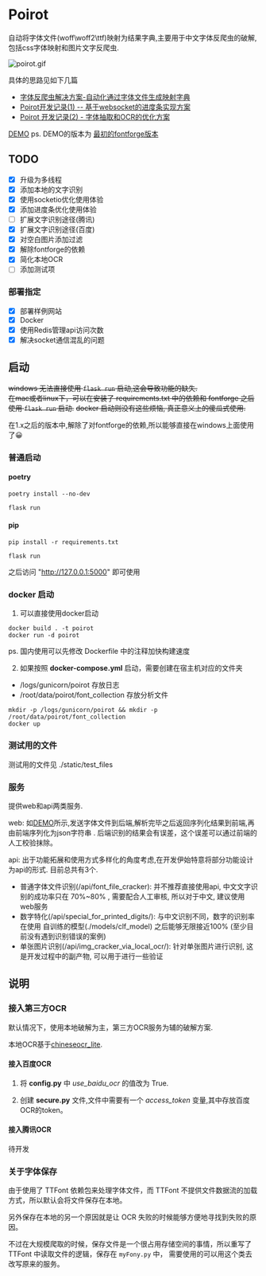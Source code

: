 # Poirot

自动将字体文件(woff\woff2\ttf)映射为结果字典,主要用于中文字体反爬虫的破解,包括css字体映射和图片文字反爬虫.

![poirot.gif](https://i.loli.net/2020/12/15/sNuACxmwVZL9Phb.gif)

具体的思路见如下几篇

- [字体反爬虫解决方案-自动化通过字体文件生成映射字典](https://blog.harumonia.moe/font-antispider-cracker/)
- [Poirot开发记录(1) -- 基于websocket的进度条实现方案](https://blog.harumonia.moe/poirot-development-progressbar/)
- [Poirot 开发记录(2) - 字体抽取和OCR的优化方案](https://blog.harumonia.moe/poirot-development-2/)

[DEMO](http://39.104.53.146:5000/)
ps. DEMO的版本为 [最初的fontforge版本](https://github.com/zxjlm/Poirot/releases/tag/0.1.0)

## TODO

- [x] 升级为多线程
- [x] 添加本地的文字识别
- [x] 使用socketio优化使用体验
- [x] 添加进度条优化使用体验
- [ ] 扩展文字识别途径(腾讯)
- [x] 扩展文字识别途径(百度)
- [x] 对空白图片添加过滤
- [x] 解除fontforge的依赖
- [x] 简化本地OCR
- [ ] 添加测试项

### 部署指定

- [x] 部署样例网站
- [x] Docker
- [x] 使用Redis管理api访问次数
- [x] 解决socket通信混乱的问题

## 启动

~~windows 无法直接使用 `flask run` 启动,这会导致功能的缺失.~~  
~~在mac或者linux下，可以在安装了 requirements.txt 中的依赖和 fontforge 之后使用 `flask run` 启动.~~
~~docker 启动则没有这些烦恼, 真正意义上的傻瓜式使用.~~

在1.x之后的版本中,解除了对fontforge的依赖,所以能够直接在windows上面使用了😀

### 普通启动

#### poetry

```shell
poetry install --no-dev

flask run
```

#### pip

```shell
pip install -r requirements.txt

flask run
```

之后访问 "http://127.0.0.1:5000" 即可使用

### docker 启动

1. 可以直接使用docker启动

```shell script
docker build . -t poirot
docker run -d poirot
```

ps. 国内使用可以先修改 Dockerfile 中的注释加快构建速度

2. 如果按照 **docker-compose.yml** 启动，需要创建在宿主机对应的文件夹

- /logs/gunicorn/poirot 存放日志
- /root/data/poirot/font_collection 存放分析文件

```shell script
mkdir -p /logs/gunicorn/poirot && mkdir -p /root/data/poirot/font_collection
docker up
```

### 测试用的文件

测试用的文件见 ./static/test_files

### 服务

提供web和api两类服务.

web:
如[DEMO](http://39.108.229.166:8000/)所示,发送字体文件到后端,解析完毕之后返回序列化结果到前端,再由前端序列化为json字符串
. 后端识别的结果会有误差，这个误差可以通过前端的人工校验抹除。

api: 出于功能拓展和使用方式多样化的角度考虑,在开发伊始特意将部分功能设计为api的形式. 目前总共有3个. 

- 普通字体文件识别(/api/font_file_cracker):
  并不推荐直接使用api, 中文文字识别的成功率只在 70%~80% , 需要配合人工审核, 所以对于中文, 建议使用web服务
- 数字特化(/api/special_for_printed_digits/):
  与中文识别不同，数字的识别率在使用 自训练的模型(./models/clf_model) 之后能够无限接近100% (至少目前没有遇到识别错误的案例)
- 单张图片识别(/api/img_cracker_via_local_ocr/):
  针对单张图片进行识别, 这是开发过程中的副产物, 可以用于进行一些验证

## 说明

### 接入第三方OCR

默认情况下，使用本地破解为主，第三方OCR服务为辅的破解方案.

本地OCR基于[chineseocr_lite](https://github.com/ouyanghuiyu/chineseocr_lite).

#### 接入百度OCR

1. 将 **config.py** 中 _use_baidu_ocr_ 的值改为 True.

2. 创建 **secure.py** 文件,文件中需要有一个 _access_token_ 变量,其中存放百度OCR的token。

#### 接入腾讯OCR

待开发

### 关于字体保存

由于使用了 TTFont 依赖包来处理字体文件，而 TTFont 不提供文件数据流的加载方式，所以默认会将文件保存在本地。

另外保存在本地的另一个原因就是让 OCR 失败的时候能够方便地寻找到失败的原因。

不过在大规模爬取的时候，保存文件是一个很占用存储空间的事情，所以重写了 TTFont 中读取文件的逻辑，保存在 `myFony.py` 中， 需要使用的可以用这个类去改写原来的服务。




